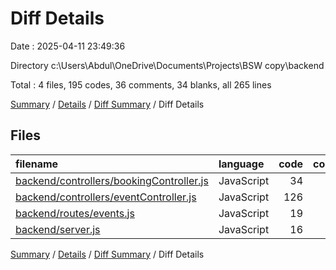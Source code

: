 # Diff Details

Date : 2025-04-11 23:49:36

Directory c:\\Users\\Abdul\\OneDrive\\Documents\\Projects\\BSW copy\\backend

Total : 4 files,  195 codes, 36 comments, 34 blanks, all 265 lines

[Summary](results.md) / [Details](details.md) / [Diff Summary](diff.md) / Diff Details

## Files
| filename | language | code | comment | blank | total |
| :--- | :--- | ---: | ---: | ---: | ---: |
| [backend/controllers/bookingController.js](/backend/controllers/bookingController.js) | JavaScript | 34 | 7 | 4 | 45 |
| [backend/controllers/eventController.js](/backend/controllers/eventController.js) | JavaScript | 126 | 21 | 24 | 171 |
| [backend/routes/events.js](/backend/routes/events.js) | JavaScript | 19 | 8 | 3 | 30 |
| [backend/server.js](/backend/server.js) | JavaScript | 16 | 0 | 3 | 19 |

[Summary](results.md) / [Details](details.md) / [Diff Summary](diff.md) / Diff Details